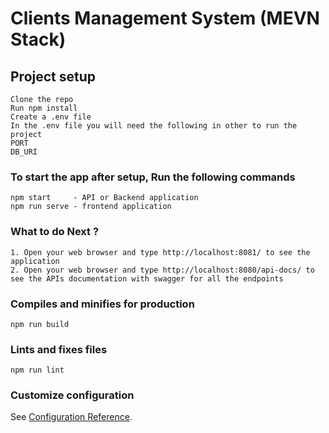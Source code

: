 # Clients Management System (MEVN Stack)

## Project setup
```
Clone the repo
Run npm install
Create a .env file 
In the .env file you will need the following in other to run the project
PORT
DB_URI
```

### To start the app after setup, Run the following commands
```
npm start     - API or Backend application
npm run serve - frontend application
```

### What to do Next ?
```
1. Open your web browser and type http://localhost:8081/ to see the application
2. Open your web browser and type http://localhost:8080/api-docs/ to see the APIs documentation with swagger for all the endpoints
```

### Compiles and minifies for production
```
npm run build
```

### Lints and fixes files
```
npm run lint
```

### Customize configuration
See [Configuration Reference](https://cli.vuejs.org/config/).
